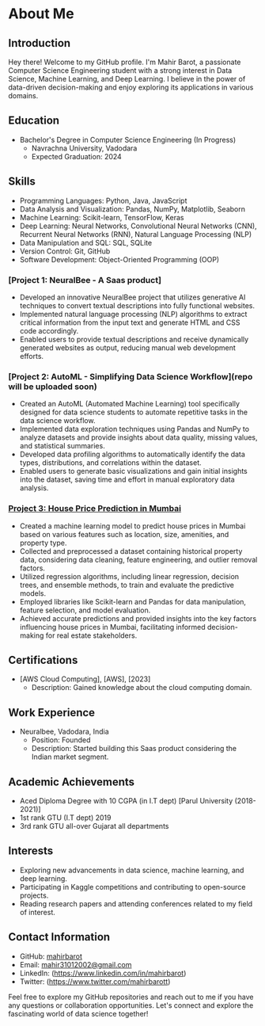 # About Me

## Introduction
Hey there! Welcome to my GitHub profile. I'm Mahir Barot, a passionate Computer Science Engineering student with a strong interest in Data Science, Machine Learning, and Deep Learning. I believe in the power of data-driven decision-making and enjoy exploring its applications in various domains.

## Education
- Bachelor's Degree in Computer Science Engineering (In Progress)
  - Navrachna University, Vadodara
  - Expected Graduation: 2024

## Skills
- Programming Languages: Python, Java, JavaScript
- Data Analysis and Visualization: Pandas, NumPy, Matplotlib, Seaborn
- Machine Learning: Scikit-learn, TensorFlow, Keras
- Deep Learning: Neural Networks, Convolutional Neural Networks (CNN), Recurrent Neural Networks (RNN), Natural Language Processing (NLP)
- Data Manipulation and SQL: SQL, SQLite
- Version Control: Git, GitHub
- Software Development: Object-Oriented Programming (OOP)

### [Project 1: NeuralBee - A Saas product]

- Developed an innovative NeuralBee project that utilizes generative AI techniques to convert textual descriptions into fully functional websites.
- Implemented natural language processing (NLP) algorithms to extract critical information from the input text and generate HTML and CSS code accordingly.
- Enabled users to provide textual descriptions and receive dynamically generated websites as output, reducing manual web development efforts.

### [Project 2: AutoML - Simplifying Data Science Workflow](repo will be uploaded soon)

- Created an AutoML (Automated Machine Learning) tool specifically designed for data science students to automate repetitive tasks in the data science workflow.
- Implemented data exploration techniques using Pandas and NumPy to analyze datasets and provide insights about data quality, missing values, and statistical summaries.
- Developed data profiling algorithms to automatically identify the data types, distributions, and correlations within the dataset.
- Enabled users to generate basic visualizations and gain initial insights into the dataset, saving time and effort in manual exploratory data analysis.

### [Project 3: House Price Prediction in Mumbai](https://github.com/mahirbarot/ai_mumbai)

- Created a machine learning model to predict house prices in Mumbai based on various features such as location, size, amenities, and property type.
- Collected and preprocessed a dataset containing historical property data, considering data cleaning, feature engineering, and outlier removal factors.
- Utilized regression algorithms, including linear regression, decision trees, and ensemble methods, to train and evaluate the predictive models.
- Employed libraries like Scikit-learn and Pandas for data manipulation, feature selection, and model evaluation.
- Achieved accurate predictions and provided insights into the key factors influencing house prices in Mumbai, facilitating informed decision-making for real estate stakeholders.
  
## Certifications
- [AWS Cloud Computing], [AWS], [2023]
  - Description: Gained knowledge about the cloud computing domain.

## Work Experience
- Neuralbee, Vadodara, India
  - Position: Founded
  - Description: Started building this Saas product considering the Indian market segment.

## Academic Achievements
- Aced Diploma Degree with 10 CGPA (in I.T dept) [Parul University (2018-2021)]
- 1st rank GTU (I.T dept) 2019
- 3rd rank GTU all-over Gujarat all departments 

## Interests
- Exploring new advancements in data science, machine learning, and deep learning.
- Participating in Kaggle competitions and contributing to open-source projects.
- Reading research papers and attending conferences related to my field of interest.

## Contact Information
- GitHub: [mahirbarot](https://github.com/mahirbarot)
- Email: mahir31012002@gmail.com
- LinkedIn: (https://www.linkedin.com/in/mahirbarot)
- Twitter: (https://www.twitter.com/mahirbarott)

Feel free to explore my GitHub repositories and reach out to me if you have any questions or collaboration opportunities. Let's connect and explore the fascinating world of data science together!
